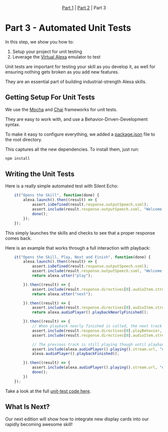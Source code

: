 <p align="center" >
    <a href="https://github.com/bespoken/super-simple-audio-player/blob/Part1/README.md">Part 1</a> 
    | <a href="https://github.com/bespoken/super-simple-audio-player/blob/Part2/README.md">Part 2</a>
    | </strong>Part 3</strong>
</p>

# Part 3 - Automated Unit Tests
In this step, we show you how to:
1) Setup your project for unit testing
2) Leverage the [Virtual Alexa](https://github.com/bespoken/virtual-alexa) emulator to test

Unit tests are important for testing your skill as you develop it, as well for ensuring nothing gets broken as you add new features.

They are an essential part of building industrial-strength Alexa skills.

## Getting Setup For Unit Tests
We use the [Mocha](https://mochajs.org/) and [Chai](http://chaijs.com/) frameworks for unit tests.

They are easy to work with, and use a Behavior-Driven-Development syntax.

To make it easy to configure everything, we added a [package.json](https://github.com/bespoken/super-simple-audio-player/blob/Part3/package.json) file to the root directory.

This captures all the new dependencies. To install them, just run:
```sh
npm install
```

## Writing the Unit Tests
Here is a really simple automated test with Silent Echo:
```javascript
    it("Opens the Skill", function(done) {
        alexa.launch().then((result) => {
            assert.isDefined(result.response.outputSpeech.ssml);
            assert.include(result.response.outputSpeech.ssml, "Welcome to the Simple Audio Player");
            done();
        });
    });
```

This simply launches the skills and checks to see that a proper response comes back.

Here is an example that works through a full interaction with playback:
```javascript
    it("Opens the Skill, Play, Next and Finish", function(done) {
        alexa.launch().then((result) => {
            assert.isDefined(result.response.outputSpeech.ssml);
            assert.include(result.response.outputSpeech.ssml, "Welcome to the Simple Audio Player");
            return alexa.utter("play");

        }).then((result) => {
            assert.include(result.response.directives[0].audioItem.stream.url, "episode-013");
            return alexa.utter("next");

        }).then((result) => {
            assert.include(result.response.directives[0].audioItem.stream.url, "episode-012");
            return alexa.audioPlayer().playbackNearlyFinished();

        }).then((result) => {
            // When playback nearly finished is called, the next track is queued
            assert.include(result.response.directives[0].playBehavior, "ENQUEUE");
            assert.include(result.response.directives[0].audioItem.stream.url, "episode-011");

            // The previous track is still playing though until playback finished is called
            assert.include(alexa.audioPlayer().playing().stream.url, "episode-012");
            alexa.audioPlayer().playbackFinished();

        }).then((result) => {
            assert.include(alexa.audioPlayer().playing().stream.url, "episode-011");
            done();
        })
    });
```

Take a look at the full [unit-test code here](https://github.com/bespoken/super-simple-audio-player/blob/Part3/test/index-test.js).

## What Is Next?
Our next edition will show how to integrate new display cards into our rapidly becoming awesome skill!